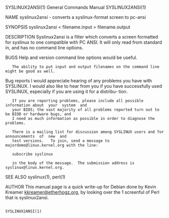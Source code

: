 SYSLINUX2ANSI(1)                        General Commands Manual                       SYSLINUX2ANSI(1)

NAME
       syslinux2ansi - converts a syslinux-format screen to pc-ansi

SYNOPSIS
       syslinux2ansi < filename.input > filename.output

DESCRIPTION
       Syslinux2ansi is a filter which converts a screen formatted for syslinux to one compatible with
       PC ANSI.  It will only read from standard in, and has no command line options.

BUGS
       Help and version command line options would be useful.

       The ability to put input and output filenames on the command line might be good as well.

   Bug reports
       I would appreciate hearing of any problems you have with SYSLINUX.  I would also like  to  hear
       from you if you have successfully used SYSLINUX, especially if you are using it for a distribu‐
       tion.

       If you are reporting problems, please include all possible information about  your  system  and
       your BIOS; the vast majority of all problems reported turn out to be BIOD or hardware bugs, and
       I need as much information as possible in order to diagnose the problems.

       There is a mailing list for discussion among SYSLINUX users and for announcements  of  new  and
       test versions.   To join, send a message to majordomo@linux.kernel.org with the line:

       subscribe syslinux

       in the body of the message.  The submission address is syslinux@linux.kernel.org.

SEE ALSO
       syslinux(1), perl(1)

AUTHOR
       This manual page is a quick write-up for Debian done by Kevin Kreamer <kkreamer@etherhogz.org>,
       by looking over the 1 screenful of Perl that is syslinux2ansi.

                                                                                      SYSLINUX2ANSI(1)
